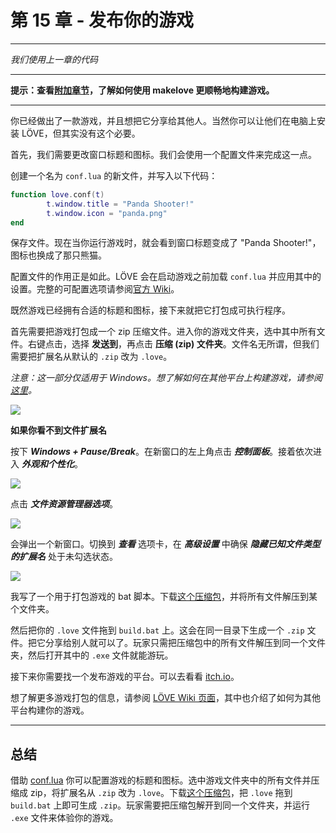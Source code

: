 # 第 15 章 - 发布你的游戏

___
*我们使用上一章的代码*
___

**提示：查看[附加章节](bonus/vscode)，了解如何使用 makelove 更顺畅地构建游戏。**
___

你已经做出了一款游戏，并且想把它分享给其他人。当然你可以让他们在电脑上安装 LÖVE，但其实没有这个必要。

首先，我们需要更改窗口标题和图标。我们会使用一个配置文件来完成这一点。

创建一个名为 `conf.lua` 的新文件，并写入以下代码：

```lua
function love.conf(t)
        t.window.title = "Panda Shooter!"
        t.window.icon = "panda.png"
end
```

保存文件。现在当你运行游戏时，就会看到窗口标题变成了 "Panda Shooter!"，图标也换成了那只熊猫。

配置文件的作用正是如此。LÖVE 会在启动游戏之前加载 `conf.lua` 并应用其中的设置。完整的可配置选项请参阅[官方 Wiki](https://love2d.org/wiki/Config_Files)。

既然游戏已经拥有合适的标题和图标，接下来就把它打包成可执行程序。

首先需要把游戏打包成一个 zip 压缩文件。进入你的游戏文件夹，选中其中所有文件。右键点击，选择 **发送到**，再点击 **压缩 (zip) 文件夹**。文件名无所谓，但我们需要把扩展名从默认的 `.zip` 改为 `.love`。

*注意：这一部分仅适用于 Windows。想了解如何在其他平台上构建游戏，请参阅[这里](https://www.love2d.org/wiki/Game_Distribution)。*

![](/images/book/15/compress.png)

**如果你看不到文件扩展名**

按下 ***Windows + Pause/Break***。在新窗口的左上角点击 ***控制面板***。接着依次进入 ***外观和个性化***。

![](/images/book/15/control_panel.png)

点击 ***文件资源管理器选项***。

![](/images/book/15/personalization.png)

会弹出一个新窗口。切换到 ***查看*** 选项卡，在 ***高级设置*** 中确保 ***隐藏已知文件类型的扩展名*** 处于未勾选状态。

![](/images/book/15/folder_options.png)

我写了一个用于打包游戏的 bat 脚本。下载[这个压缩包](https://drive.google.com/file/d/1xX49nDCI0UxjnwY3-h0f-kpdmHVmNqvz/view?usp=sharing)，并将所有文件解压到某个文件夹。

然后把你的 `.love` 文件拖到 `build.bat` 上。这会在同一目录下生成一个 `.zip` 文件。把它分享给别人就可以了。玩家只需把压缩包中的所有文件解压到同一个文件夹，然后打开其中的 `.exe` 文件就能游玩。

接下来你需要找一个发布游戏的平台。可以去看看 [itch.io](https://itch.io/)。

想了解更多游戏打包的信息，请参阅 [LÖVE Wiki 页面](https://www.love2d.org/wiki/Game_Distribution)，其中也介绍了如何为其他平台构建你的游戏。

___

## 总结

借助 [conf.lua](https://love2d.org/wiki/Config_Files) 你可以配置游戏的标题和图标。选中游戏文件夹中的所有文件并压缩成 zip，将扩展名从 `.zip` 改为 `.love`。下载[这个压缩包](https://drive.google.com/file/d/1xX49nDCI0UxjnwY3-h0f-kpdmHVmNqvz/view?usp=sharing)，把 `.love` 拖到 `build.bat` 上即可生成 `.zip`。玩家需要把压缩包解开到同一个文件夹，并运行 `.exe` 文件来体验你的游戏。

